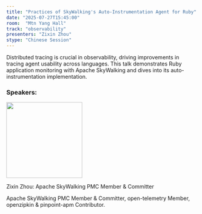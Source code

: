 ```yaml
---
title: "Practices of SkyWalking's Auto-Instrumentation Agent for Ruby"
date: "2025-07-27T15:45:00"
room:  "Mtn Yang Hall"
track: "observability"
presenters: "Zixin Zhou"
stype: "Chinese Session"
---
```


Distributed tracing is crucial in observability, driving improvements in tracing agent usability across languages. This talk demonstrates Ruby application monitoring with Apache SkyWalking and dives into its auto-instrumentation implementation.

### Speakers:


<img src="https://sessionize.com/image/e804-400o400o1-S7uzJdBLwNehbXvexSNvbV.jpg" width="200" /><br/>

Zixin Zhou: Apache SkyWalking PMC Member & Committer

Apache SkyWalking PMC Member & Committer, open-telemetry Member, openzipkin & pinpoint-apm Contributor.